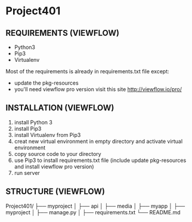 # Project401

REQUIREMENTS (VIEWFLOW)
------------
 * Python3
 * Pip3
 * Virtualenv 

Most of the requirements is already in requirements.txt file except:

 * update the pkg-resources
 * you'll need viewflow pro version visit this site http://viewflow.io/pro/

INSTALLATION (VIEWFLOW)
------------
 
 1. install Python 3
 2. install Pip3
 3. install Virtualenv from Pip3
 4. creat new virtual environment in empty directory and activate virtual environment
 5. copy source code to your directory
 6. use Pip3 to install requirements.txt file (include update pkg-resources and install viewflow pro version)
 7. run server

STRUCTURE (VIEWFLOW)
------------
 
Project401/
├── myproject
│   ├── api
│   ├── media
│   ├── myapp
│   ├── myproject
│   ├── manage.py
│   ├── requirements.txt
└── README.md
